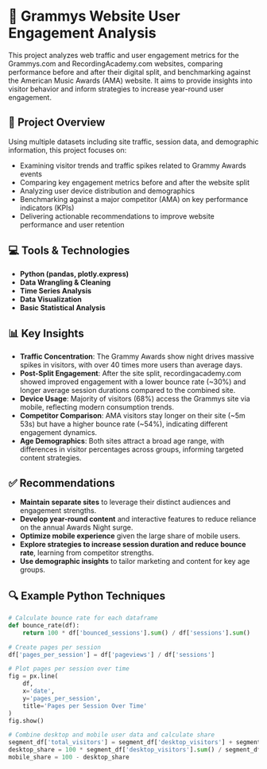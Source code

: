 # 🎵 Grammys Website User Engagement Analysis

This project analyzes web traffic and user engagement metrics for the Grammys.com and RecordingAcademy.com websites, comparing performance before and after their digital split, and benchmarking against the American Music Awards (AMA) website. It aims to provide insights into visitor behavior and inform strategies to increase year-round user engagement.

## 📌 Project Overview

Using multiple datasets including site traffic, session data, and demographic information, this project focuses on:

- Examining visitor trends and traffic spikes related to Grammy Awards events  
- Comparing key engagement metrics before and after the website split  
- Analyzing user device distribution and demographics  
- Benchmarking against a major competitor (AMA) on key performance indicators (KPIs)  
- Delivering actionable recommendations to improve website performance and user retention

## 💻 Tools & Technologies

- **Python (pandas, plotly.express)**  
- **Data Wrangling & Cleaning**  
- **Time Series Analysis**  
- **Data Visualization**  
- **Basic Statistical Analysis**

## 📊 Key Insights

- **Traffic Concentration**: The Grammy Awards show night drives massive spikes in visitors, with over 40 times more users than average days.  
- **Post-Split Engagement**: After the site split, recordingacademy.com showed improved engagement with a lower bounce rate (~30%) and longer average session durations compared to the combined site.  
- **Device Usage**: Majority of visitors (68%) access the Grammys site via mobile, reflecting modern consumption trends.  
- **Competitor Comparison**: AMA visitors stay longer on their site (~5m 53s) but have a higher bounce rate (~54%), indicating different engagement dynamics.  
- **Age Demographics**: Both sites attract a broad age range, with differences in visitor percentages across groups, informing targeted content strategies.

## ✅ Recommendations

- **Maintain separate sites** to leverage their distinct audiences and engagement strengths.  
- **Develop year-round content** and interactive features to reduce reliance on the annual Awards Night surge.  
- **Optimize mobile experience** given the large share of mobile users.  
- **Explore strategies to increase session duration and reduce bounce rate**, learning from competitor strengths.  
- **Use demographic insights** to tailor marketing and content for key age groups.

## 🔍 Example Python Techniques

```python
# Calculate bounce rate for each dataframe
def bounce_rate(df):
    return 100 * df['bounced_sessions'].sum() / df['sessions'].sum()

# Create pages per session
df['pages_per_session'] = df['pageviews'] / df['sessions']

# Plot pages per session over time
fig = px.line(
    df,
    x='date',
    y='pages_per_session',
    title='Pages per Session Over Time'
)
fig.show()

# Combine desktop and mobile user data and calculate share
segment_df['total_visitors'] = segment_df['desktop_visitors'] + segment_df['mobile_visitors']
desktop_share = 100 * segment_df['desktop_visitors'].sum() / segment_df['total_visitors'].sum()
mobile_share = 100 - desktop_share
